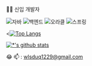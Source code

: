 <!--![header](https://capsule-render.vercel.app/api?type=wave&color=auto&height=300&section=header&text=진엽's%20GitHub&fontSize=90)<br>-->
👶🏻 신입 개발자       
                                   
<!--![C](https://img.shields.io/badge/-C-123456?style=flat-square&logo=C&logoColor=black)-->
![자바](https://img.shields.io/badge/-자바-007396?style=flat&logo=Java&logoColor=ffffff)
![백엔드](https://img.shields.io/badge/-백엔드-007396?style=flat&logo=Java&logoColor=white)
![오라클](https://img.shields.io/badge/-오라클-007396?style=flat&logo=Java&logoColor=magenta)
![스프링](https://img.shields.io/badge/-스프링-007396?style=flat&logo=Java&logoColor=white)
<!--![Spring](https://img.shields.io/badge/-Spring-6DB33F?style=for-the-badge&logo=Spring&logoColor=white)-->
<!--![TypeScript](https://img.shields.io/badge/-TypeScript-3178C6?style=flat-square&logo=TypeScript&logoColor=white)-->
<!--![Serverless](https://img.shields.io/badge/-Serverless-FD5750?style=flat-square&logo=Serverless&logoColor=magenta)-->
<!--![MariaDB](https://img.shields.io/badge/-MariaDB-1F305F?style=flat-square&logo=mariadb&logoColor=white)-->

<[![Top Langs](https://github-readme-stats.vercel.app/api/top-langs/?username=Airvnas)](https://github.com/Airvnas/github-readme-stats)

 
[![*'s github stats](https://github-readme-stats.vercel.app/api?username=Airvnas)](https://github.com/Airvnas)


<!--```
print(Java)
print(CSS)
print(JavaScript)
print(Oracle)
```-->
:joy:
📫 : wlsduq1229@gmail.com
